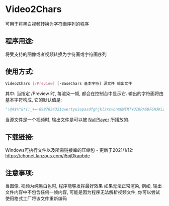 # Video2Chars
可用于将黑白视频转换为字符画序列的程序

## 程序用途:
将受支持的图像或者视频转换为字符画或字符画序列

## 使用方式:
```sh
Video2Chars [/Preview] [-BaseChars 基本字符] 源文件 输出文件
```
其中: 当指定 /Preview 时, 每渲染一帧, 都会在控制台中显示它. 输出的字符画将由基本字符构成, 它的默认值是:
```py
"!@#$%^&*()_+=-0987654321qwertyuiopasdfghjklzxcvbnmQWERTYUIOPASDFGHJKLZXCVBNM,. "
```
当源文件是一个视频时, 输出文件是可以被 [NullPlayer](https://github.com/SlimeNull/NullPlayer) 所播放的.

## 下载链接:
Windows可执行文件以及所需链接库的压缩包 - 更新于2021/1/12: https://chonet.lanzous.com/i5pjDkapbde

## 注意事项:
当图像, 视频为纯黑白色时, 程序能够发挥最好效果
如果无法正常渲染, 例如, 输出文件内容中不包含任何一帧内容, 可能是因为程序无法解析视频文件, 你可以尝试使用格式工厂将该文件重新编码
